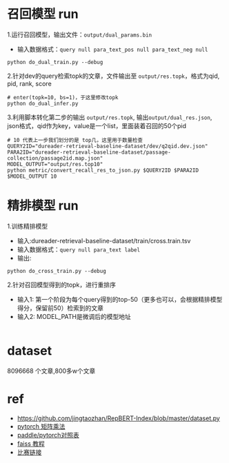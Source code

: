# 召回模型 run
1.运行召回模型，输出文件：`output/dual_params.bin`
- 输入数据格式：`query null para_text_pos null para_text_neg null`
```
python do_dual_train.py --debug
```


2.针对dev的query检索topk的文章，文件输出至 `output/res.topk`，格式为qid, pid, rank, score
```
# enter(topk=10, bs=1)，于这里修改topk
python do_dual_infer.py
```

3.利用脚本转化第二步的输出 `output/res.topk`, 输出`output/dual_res.json`, json格式，qid作为key，value是一个list，里面装着召回的50个pid
```
# 10 代表上一步我们划分的是 top几，这里用于数量检查
QUERY2ID="dureader-retrieval-baseline-dataset/dev/q2qid.dev.json"
PARA2ID="dureader-retrieval-baseline-dataset/passage-collection/passage2id.map.json"
MODEL_OUTPUT="output/res.top10"
python metric/convert_recall_res_to_json.py $QUERY2ID $PARA2ID $MODEL_OUTPUT 10
```

# 精排模型 run
1.训练精排模型
- 输入:dureader-retrieval-baseline-dataset/train/cross.train.tsv
- 输入数据格式：`query null para_text label`
- 输出:
```
python do_cross_train.py --debug
```

2.针对召回模型得到的topk，进行重排序
- 输入1: 第一个阶段为每个query得到的top-50（更多也可以，会根据精排模型得分，保留前50）检索到的文章
- 输入2: MODEL_PATH是微调后的模型地址
```
```

# dataset
8096668 个文章,800多w个文章

# ref
- https://github.com/jingtaozhan/RepBERT-Index/blob/master/dataset.py
- [pytorch 矩阵乘法](https://zhuanlan.zhihu.com/p/100069938)
- [paddle/pytorch对照表](https://www.i4k.xyz/article/qq_32097577/112383360)
- [faiss 教程](https://zhuanlan.zhihu.com/p/320653340)
- [比赛链接](https://aistudio.baidu.com/aistudio/competition/detail/157/0/introduction)